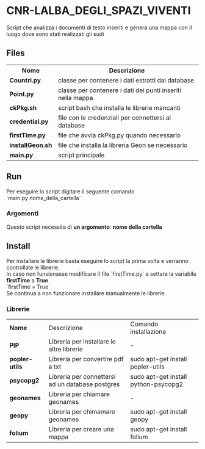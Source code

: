 # CNR-LALBA_DEGLI_SPAZI_VIVENTI
Script che analizza i documenti di testo inseriti e genera una mappa con il luogo dove sono stati realizzati gli sudi
<h2>Files</h2>
<table>
<tr><th>Nome</th><th>Descrizione</th></tr>
<tr><td><b>Countri.py</b></td><td>classe per contenere i dati estratti dal database</td></tr>
<tr><td><b>Point.py</b></td><td>classe per contenere i dati dei punti inseriti nella mappa</td></tr>
<tr><td><b>ckPkg.sh</b></td><td>script bash che installa le librerie mancanti</td></tr>
<tr><td><b>credential.py</b></td><td>file con le credenziali per connettersi al database</td></tr>
<tr><td><b>firstTime.py</b></td><td>file che avvia ckPkg.py quando necessario</td></tr>
<tr><td><b>installGeon.sh</b></td><td>file che installa la libreria Geon se necessario</td></tr>
<tr><td><b>main.py</b></td><td>script principale</td></tr>
</table>

<h2>Run</h2>
Per eseguire lo script digitare il seguente comando<br> 
`main.py nome_della_cartella`<br>

<h3>Argomenti</h3>
Questo script necessita di <b>un argomento</b>: <b>nome della cartella</b>

<h2>Install</h2>
Per installare le librerie basta eseguire lo script la prima volta e verranno controllate le librerie.<br>
In caso non funsionasse modificare il file `firstTime.py` e settare la variabile <b>firstTime</b> a <b>True</b><br>
`firstTime = True`<br>
Se continua a non funzionare installare manualmente le librerie.

<h3>Librerie</h3>
<table>
<tr><td><b>Nome</b></td><td>Descrizione</td><td>Comando installazione</td></tr>
<tr><td><b>PIP</b></td><td>Libreria per installare le altre librerie</td><td>-</td></tr>
<tr><td><b>popler-utils</b></td><td>Libreria per convertire pdf a txt</td><td>sudo apt-get install popler-utils</td></tr>
<tr><td><b>psycopg2</b></td><td>Libreria per connettersi ad un database postgres</td><td>sudo apt-get install python-psycopg2</td></tr>
<tr><td><b>geonames</b></td><td>Libreria per chiamare geonames</td><td>-</td></tr>
<tr><td><b>geopy</b></td><td>Libreria per chimamare geonames</td><td>sudo apt-get install geopy</td></tr>
<tr><td><b>folium</b></td><td>Libreria per creare una mappa</td><td>sudo apt-get install folium</td></tr>
</table>
